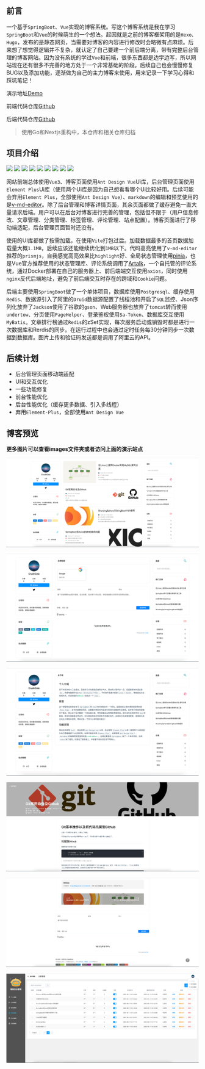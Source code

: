 ## 前言

一个基于`SpringBoot`、`Vue`实现的博客系统。写这个博客系统是我在学习`SpringBoot`和`Vue`的时候萌生的一个想法。起因就是之前的博客框架用的是`Hexo、Hugo`，发布的是静态网页，当需要对博客的内容进行修改时会略微有点麻烦。后来想了想觉得逻辑并不复杂，就认定了自己要建一个前后端分离，带有完整后台管理的博客网站。因为没有系统的学过`Vue`和前端，很多东西都是边学边写，所以网站现在还有很多不完善的地方处于一个非常基础的阶段。后续自己也会慢慢修复BUG以及添加功能，逐渐做为自己的主力博客来使用，用来记录一下学习心得和踩坑笔记！

演示地址[Demo](https://blog.zeroxn.com)

前端代码仓库[Github](https://github.com/wnnce/lisang_blog_vue)

后端代码仓库[Github](https://github.com/wnnce/lisang_blog_server)

> 使用Go和Nextjs重构中，本仓库和相关仓库归档

## 项目介绍



<img src="https://img.shields.io/static/v1?style=appveyor&logo=Spring Boot&label=SpringBoot&message=2.7.7&color=green" /> <img src="https://img.shields.io/static/v1?style=appveyor&logo=MyBatis&label=MyBatis&message=3.0.1&color=red" /> <img src="https://img.shields.io/static/v1?style=appveyor&logo=druid&label=Druid&message=1.2.15&color=red" /> <img src="https://img.shields.io/static/v1?style=appveyor&logo=Redis&label=Redis&message=7.0.8&color=red" /> <img src="https://img.shields.io/static/v1?style=appveyor&logo=PostgreSQL&label=PostgreSQL&message=14.6&color=blue" /> <img src="https://img.shields.io/static/v1?style=appveyor&logo=Axios&label=Axios&message=1.2.2&color=purple" /> <img src="https://img.shields.io/static/v1?style=appveyor&logo=vue.js&label=Vue&message=3.2.45&color=green" /> <img src="https://img.shields.io/static/v1?style=appveyor&label= Element-Plus&message=2.2.28&color=blue" /> <img src="https://img.shields.io/static/v1?style=appveyor&logo=Ant Design&label= Ant Design Vue&message=3.2.14&color=blue" /> 



网站前端总体使用`Vue3`、博客页面使用`Ant Design Vue`Ui库，后台管理页面使用`Element Plus`Ui库（使用两个Ui库是因为自己想看看哪个Ui比较好用。后续可能会弃用`Element Plus`，全部使用`Ant Design Vue`）、`markdown`的编辑和预览使用的是[v-md-editor](https://github.com/code-farmer-i/vue-markdown-editor)。除了后台管理和博客详情页面，其余页面都做了缓存避免一直大量请求后端。用户可以在后台对博客进行完善的管理，包括但不限于（用户信息修改、文章管理、分类管理、标签管理、评论管理、站点配置）。博客页面进行了移动端适配，后台管理页面暂时还没有。

使用的UI库都做了按需加载，在使用`Vite`打包过后。加载数据最多的首页数据加载量大概`1.1MB`，后续应该还能继续优化到`1MB`以下。代码高亮使用了`v-md-editor`推荐的`prismjs`，自我感觉高亮效果比`highlight`好、全局状态管理使用[pinia](https://pinia.web3doc.top/)，也是Vue官方推荐使用的状态管理库、评论系统调用了[Artalk](https://artalk.js.org/)，一个自托管的评论系统，通过Docker部署在自己的服务器上、前后端端交互使用`axios`，同时使用`nginx`反代后端地址，避免了前后端交互时存在的跨域和`Cookie`问题。

后端主要使用`SpringBoot`做了一个单体项目，数据库使用`Postgresql`、缓存使用`Redis`、数据源引入了阿里的`Druid`数据源配置了线程池和开启了`SQL`监控、Json序列化放弃了`Jackson`使用了谷歌的`gson`、Web服务器也放弃了`tomcat`转而使用`undertow`、分页使用`PageHelper`、登录鉴权使用`Sa-Token`、数据库交互使用`MyBatis`。文章排行榜通过`Redis`的zSet实现，每次服务启动或销毁时都是进行一次数据库和Rerdis的同步。在运行过程中也会通过定时任务每30分钟同步一次数据到数据库。图片上传和验证码发送都是调用了阿里云的API。

## 后续计划

- 后台管理页面移动端适配
- UI和交互优化
- 一些功能修复
- 前台性能优化
- 后台性能优化（缓存更多数据、引入多线程）
- 弃用`Element-Plus`，全部使用`Ant Design Vue`

## 博客预览

**更多图片可以查看images文件夹或者访问上面的演示站点**

![截屏2023-02-11 15.18.52](https://github.com/wnnce/lisang_blog/blob/main/images/%E6%88%AA%E5%B1%8F2023-02-11%2015.17.58.png)

![截屏2023-02-11 15.20.05](https://github.com/wnnce/lisang_blog/blob/main/images/%E6%88%AA%E5%B1%8F2023-02-11%2015.20.05.png)

 ![截屏2023-02-11 15.19.07](https://github.com/wnnce/lisang_blog/blob/main/images/%E6%88%AA%E5%B1%8F2023-02-11%2015.19.07.png)

 ![截屏2023-02-11 15.20.28](https://github.com/wnnce/lisang_blog/blob/main/images/%E6%88%AA%E5%B1%8F2023-02-11%2015.20.28.png)

 ![截屏2023-02-11 15.20.41](https://github.com/wnnce/lisang_blog/blob/main/images/%E6%88%AA%E5%B1%8F2023-02-11%2015.20.41.png)

![截屏2023-02-11 15.21.19](https://github.com/wnnce/lisang_blog/blob/main/images/%E6%88%AA%E5%B1%8F2023-02-11%2015.21.19.png)
